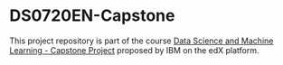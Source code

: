 # DS0720EN-Capstone

This project repository is part of the course [Data Science and Machine Learning - Capstone Project](https://www.edx.org/course/data-science-and-machine-learning-capstone-project) proposed by IBM on the edX platform.

